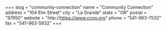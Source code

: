 +++
slug = "community-connection"
name = "Community Connection"
address = "104 Elm Street"
city = "La Grande"
state = "OR"
postal = "97850"
website = "http://https://www.ccno.org"
phone = "541-963-7532"
fax = "541-963-5932"
+++
